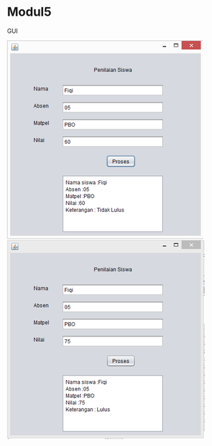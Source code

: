# Modul5
GUI

![LAT 1](https://github.com/akhmadfiqi/Modul5/blob/master/kuis1a.PNG)
![LAT 1](https://github.com/akhmadfiqi/Modul5/blob/master/kuis1b.PNG)
